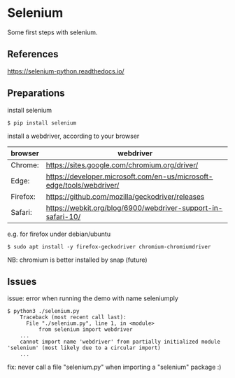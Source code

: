 # Selenium

Some first steps with selenium.  

## References
https://selenium-python.readthedocs.io/

## Preparations

install selenium  
```
$ pip install selenium
```

install a webdriver, according to your browser  

| browser | webdriver                                     |
|---------|-----------------------------------------------|
| Chrome: | https://sites.google.com/chromium.org/driver/ |
| Edge:   | https://developer.microsoft.com/en-us/microsoft-edge/tools/webdriver/ |
| Firefox:| https://github.com/mozilla/geckodriver/releases |
| Safari: | https://webkit.org/blog/6900/webdriver-support-in-safari-10/ |

e.g. for firefox under debian/ubuntu  
```
$ sudo apt install -y firefox-geckodriver chromium-chromiumdriver
```

NB: chromium is better installed by snap (future)  

## Issues

issue: error when running the demo with name seleniumply  
```
$ python3 ./selenium.py
    Traceback (most recent call last):
      File "./selenium.py", line 1, in <module>
          from selenium import webdriver
    ...
    cannot import name 'webdriver' from partially initialized module 'selenium' (most likely due to a circular import)
    ...
```
fix: never call a file "selenium.py" when importing a "selenium" package :)  
